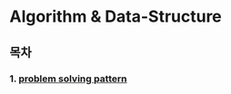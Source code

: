 # Algorithm & Data-Structure
## 목차
### 1. [problem solving pattern](https://github.com/HyeonJu-C/problem-solving-pattern)
